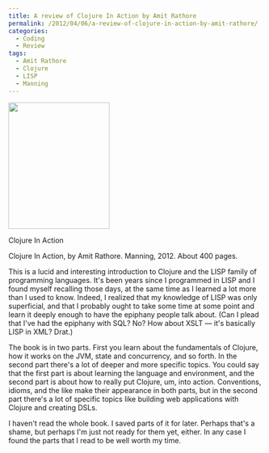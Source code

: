 ```yaml
---
title: A review of Clojure In Action by Amit Rathore
permalink: /2012/04/06/a-review-of-clojure-in-action-by-amit-rathore/
categories:
  - Coding
  - Review
tags:
  - Amit Rathore
  - Clojure
  - LISP
  - Manning
---
```

<div id="attachment_2701" class="wp-caption alignleft" style="width: 210px">
  <a href="http://www.amazon.com/Clojure-Action-Amit-Rathore/dp/1935182595/?tag=xaprb-20"><img src="http://www.xaprb.com/blog/wp-content/uploads/2012/04/clojure-in-action.png" alt="" title="Clojure In Action" width="200" height="250" class="size-full wp-image-2701" /></a><p class="wp-caption-text">
    Clojure In Action
  </p>
</div> Clojure In Action, by Amit Rathore. Manning, 2012. About 400 pages.

This is a lucid and interesting introduction to Clojure and the LISP family of programming languages. It's been years since I programmed in LISP and I found myself recalling those days, at the same time as I learned a lot more than I used to know. Indeed, I realized that my knowledge of LISP was only superficial, and that I probably ought to take some time at some point and learn it deeply enough to have the epiphany people talk about. (Can I plead that I've had the epiphany with SQL? No? How about XSLT &#8212; it's basically LISP in XML? Drat.)

The book is in two parts. First you learn about the fundamentals of Clojure, how it works on the JVM, state and concurrency, and so forth. In the second part there's a lot of deeper and more specific topics. You could say that the first part is about learning the language and environment, and the second part is about how to really put Clojure, um, into action. Conventions, idioms, and the like make their appearance in both parts, but in the second part there's a lot of specific topics like building web applications with Clojure and creating DSLs.

I haven't read the whole book. I saved parts of it for later. Perhaps that's a shame, but perhaps I'm just not ready for them yet, either. In any case I found the parts that I read to be well worth my time.
